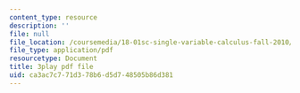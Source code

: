 ```yaml
---
content_type: resource
description: ''
file: null
file_location: /coursemedia/18-01sc-single-variable-calculus-fall-2010/ca3ac7c771d378b6d5d748505b86d381_YN7k_bXXggY.pdf
file_type: application/pdf
resourcetype: Document
title: 3play pdf file
uid: ca3ac7c7-71d3-78b6-d5d7-48505b86d381
---
```


